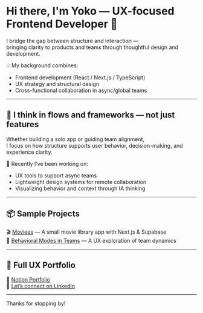 # Hi there, I'm Yoko — UX-focused Frontend Developer 👋

I bridge the gap between structure and interaction —  
bringing clarity to products and teams through thoughtful design and development.

💡 My background combines:
- Frontend development (React / Next.js / TypeScript)
- UX strategy and structural design
- Cross-functional collaboration in async/global teams

---

## 🌿 I think in flows and frameworks — not just features

Whether building a solo app or guiding team alignment,  
I focus on how structure supports user behavior, decision-making, and experience clarity.

🧠 Recently I’ve been working on:
- UX tools to support async teams  
- Lightweight design systems for remote collaboration  
- Visualizing behavior and context through IA thinking

---

## 📦 Sample Projects

🎬 [Moviees](https://github.com/yoko-vicky/MyFavoriteMovies) — A small movie library app with Next.js & Supabase  
🧃 [Behavioral Modes in Teams](https://www.notion.so/Behavioral-Modes-in-Team-Contexts-1ed994322fd5805b9d19f12d9e92538d) — A UX exploration of team dynamics

---

## 📘 Full UX Portfolio

🧭 [Notion Portfolio](https://www.notion.so/UX-Informed-Frontend-Development-Portfolio-...)  
💬 [Let’s connect on LinkedIn](https://www.linkedin.com/in/yoko-vicky/)

---

Thanks for stopping by!
